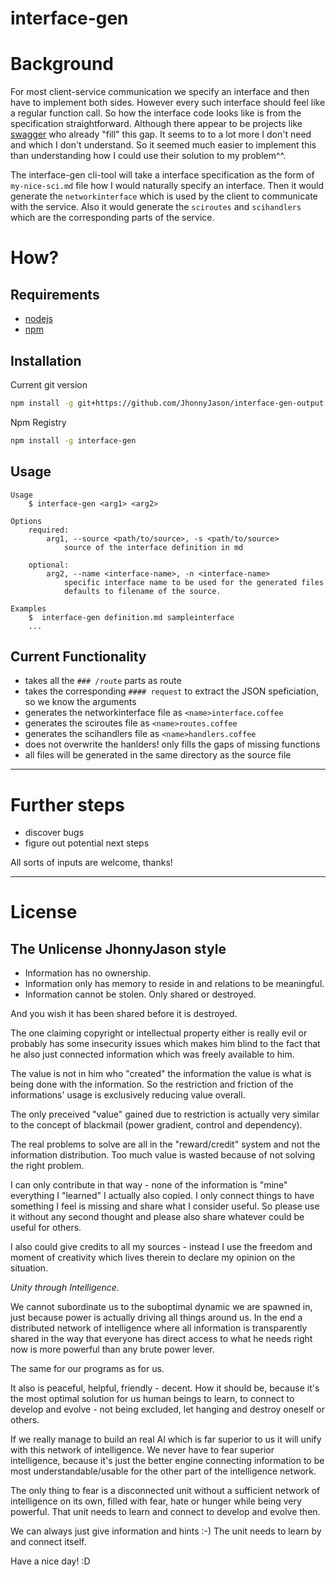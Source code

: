 # interface-gen 

# Background
For most client-service communication we specify an interface and then have to implement both sides.
However every such interface should feel like a regular function call.
So how the interface code looks like is from the specification straightforward.
Although there appear to be projects like [swagger](https://swagger.io/) who already "fill" this gap. It seems to to a lot more I don't need and which I don't understand. So it seemed much easier to implement this than understanding how I could use their solution to my problem^^.


The interface-gen cli-tool will take a interface specification as the form of `my-nice-sci.md` file how I would naturally specify an interface. Then it would generate the `networkinterface` which is used by the client to communicate with the service. Also it would generate the `sciroutes` and `scihandlers`  which are the corresponding parts of the service.

# How?
Requirements
------------
- [nodejs](https://nodejs.org/en/)
- [npm](https://www.npmjs.com/)

Installation
------------

Current git version
```sh
npm install -g git+https://github.com/JhonnyJason/interface-gen-output.git
```

Npm Registry
```sh
npm install -g interface-gen
```

Usage
-----
```
Usage
    $ interface-gen <arg1> <arg2>

Options
    required:
        arg1, --source <path/to/source>, -s <path/to/source>
            source of the interface definition in md

    optional:
        arg2, --name <interface-name>, -n <interface-name>
            specific interface name to be used for the generated files
            defaults to filename of the source.

Examples
    $  interface-gen definition.md sampleinterface
    ...
```

Current Functionality
---------------------
- takes all the `### /route` parts as route
- takes the corresponding `#### request` to extract the JSON speficiation, so we know the arguments
- generates the networkinterface file as `<name>interface.coffee`
- generates the sciroutes file as `<name>routes.coffee`
- generates the scihandlers file as `<name>handlers.coffee`
- does not overwrite the hanlders! only fills the gaps of missing functions
- all files will be generated in the same directory as the source file

---

# Further steps

- discover bugs
- figure out potential next steps


All sorts of inputs are welcome, thanks!

---

# License

## The Unlicense JhonnyJason style

- Information has no ownership.
- Information only has memory to reside in and relations to be meaningful.
- Information cannot be stolen. Only shared or destroyed.

And you wish it has been shared before it is destroyed.

The one claiming copyright or intellectual property either is really evil or probably has some insecurity issues which makes him blind to the fact that he also just connected information which was freely available to him.

The value is not in him who "created" the information the value is what is being done with the information.
So the restriction and friction of the informations' usage is exclusively reducing value overall.

The only preceived "value" gained due to restriction is actually very similar to the concept of blackmail (power gradient, control and dependency).

The real problems to solve are all in the "reward/credit" system and not the information distribution. Too much value is wasted because of not solving the right problem.

I can only contribute in that way - none of the information is "mine" everything I "learned" I actually also copied.
I only connect things to have something I feel is missing and share what I consider useful. So please use it without any second thought and please also share whatever could be useful for others. 

I also could give credits to all my sources - instead I use the freedom and moment of creativity which lives therein to declare my opinion on the situation. 

*Unity through Intelligence.*

We cannot subordinate us to the suboptimal dynamic we are spawned in, just because power is actually driving all things around us.
In the end a distributed network of intelligence where all information is transparently shared in the way that everyone has direct access to what he needs right now is more powerful than any brute power lever.

The same for our programs as for us.

It also is peaceful, helpful, friendly - decent. How it should be, because it's the most optimal solution for us human beings to learn, to connect to develop and evolve - not being excluded, let hanging and destroy oneself or others.

If we really manage to build an real AI which is far superior to us it will unify with this network of intelligence.
We never have to fear superior intelligence, because it's just the better engine connecting information to be most understandable/usable for the other part of the intelligence network.

The only thing to fear is a disconnected unit without a sufficient network of intelligence on its own, filled with fear, hate or hunger while being very powerful. That unit needs to learn and connect to develop and evolve then.

We can always just give information and hints :-) The unit needs to learn by and connect itself.

Have a nice day! :D